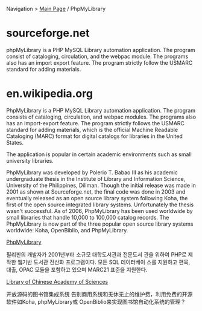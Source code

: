 Navigation > [Main Page](Welcome.md) / PhpMyLibrary

# sourceforge.net #

phpMyLibrary is a PHP MySQL Library automation application. The program consist of cataloging, circulation, and the webpac module. The programs also has an import export feature. The program strictly follow the USMARC standard for adding materials.

# en.wikipedia.org #

PhpMyLibrary is a PHP MySQL Library automation application. The program consists of cataloging, circulation, and webpac modules. The programs also has an import-export feature. The program strictly follows the USMARC standard for adding materials, which is the official Machine Readable Cataloging (MARC) format for digital catalogs for libraries in the United States.

The application is popular in certain academic environments such as small university libraries.

PhpMyLibrary was developed by Polerio T. Babao III as his academic undergraduate thesis in the Institute of Library and Information Science, University of the Philippines, Diliman. Though the initial release was made in 2001 as shown at Sourceforge.net, the final code was done in 2003 and eventually released as an open source library system following Koha, the first of the open source integrated library systems. Unfortunately the thesis wasn't successful. As of 2006, PhpMyLibrary has been used worldwide by small libraries that handle 10,000 to 100,000 catalog records. The PhpMyLibrary is now part of the three popular open source library systems worldwide: Koha, OpenBiblio, and PhpMyLibrary.


[PhpMyLibrary](http://user.chollian.net/~chjeon12/summary_2004.pdf)

필리핀의 개발자가 2001년부터 소규모 대학도서관과 전문도서
관을 위하여 PHP로 제작한 웹기반 도서관 전산화 프로그램이다. 모든 SQL 데이터베이
스를 지원하고 편목, 대출, OPAC 모듈을 포함하고 있으며 MARC21 표준을 지원한다.

[Library of Chinese Academy of Sciences](http://159.226.100.51:8080/las/subpage/Information_Content.jsp?InformationID=1570)

开放源码的图书馆集成系统  告别商用系统和无休无止的维护费，利用免费的开源软件如Koha, phpMyLibrary或 OpenBiblio来实现图书馆自动化系统的管理？